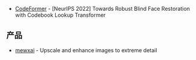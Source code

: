 - [CodeFormer](https://github.com/sczhou/CodeFormer) - [NeurIPS 2022] Towards Robust Blind Face Restoration with Codebook Lookup Transformer

## 产品

- [mewxai](https://www.mewxai.com/) - Upscale and enhance images to extreme detail
